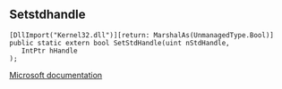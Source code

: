 ## Setstdhandle

```
[DllImport("Kernel32.dll")][return: MarshalAs(UnmanagedType.Bool)]
public static extern bool SetStdHandle(uint nStdHandle,
   IntPtr hHandle
);
```

[Microsoft documentation](https://docs.microsoft.com/en-us/windows/console/setstdhandle)
